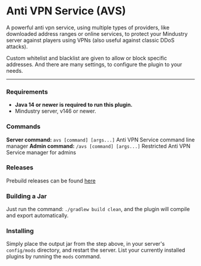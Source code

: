 # Anti VPN Service (AVS)
A powerful anti vpn service, using multiple types of providers, like downloaded address ranges or online services,
to protect your Mindustry server against players using VPNs (also useful against classic DDoS attacks).

Custom whitelist and blacklist are given to allow or block specific addresses.
And there are many settings, to configure the plugin to your needs. 



---



### Requirements
 * **Java 14 or newer is required to run this plugin.** <br>
 * Mindustry server, v146 or newer.


### Commands
**Server command:** `avs [command] [args...]` Anti VPN Service command line manager
**Admin command:** `/avs [command] [args...]` Restricted Anti VPN Service manager for admins


### Releases
Prebuild releases can be found [here](https://github.com/Xpdustry/anti-vpn-service/releases)


### Building a Jar
Just run the command: `./gradlew build clean`, and the plugin will compile and export automatically.


### Installing
Simply place the output jar from the step above, in your server's `config/mods` directory, and restart the server.
List your currently installed plugins by running the `mods` command.